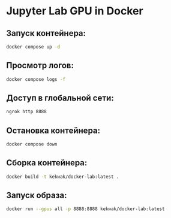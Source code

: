 # Jupyter Lab GPU in Docker

## Запуск контейнера:
```sh
docker compose up -d
```

## Просмотр логов:
```sh
docker compose logs -f
```

## Доступ в глобальной сети:
```sh
ngrok http 8888
```

## Остановка контейнера:
```sh
docker compose down
```

## Сборка контейнера:
```sh
docker build -t kekwak/docker-lab:latest .
```

## Запуск образа:
```sh
docker run --gpus all -p 8888:8888 kekwak/docker-lab:latest
```
